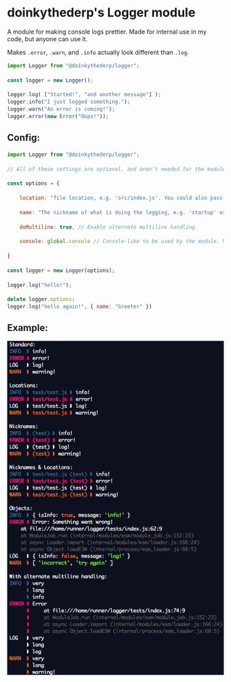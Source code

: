 # doinkythederp's Logger module

A module for making console logs prettier. Made for internal use in my code, but anyone can use it.

Makes `.error`, `.warn`, and `.info` actually look different than `.log`.

```js
import Logger from "@doinkythederp/logger";

const logger = new Logger();

logger.log( ["Started!", "and another message"] );
logger.info("I just logged something.");
logger.warn("An error is coming!");
logger.error(new Error("Oops!"));
```

## Config:

```js
import Logger from "@doinkythederp/logger";

// All of these settings are optional, and aren't needed for the module to work properly.

const options = {

	location: "file location, e.g. 'src/index.js'. You could also pass in __filename which will be automatically trimmed",

	name: "The nickname of what is doing the logging, e.g. 'startup' or 'Error Handling'",

	doMultiline: true, // Enable alternate multiline handling

	console: global.console // Console-like to be used by the module. Must have error, log, warn, and info methods.

}

const logger = new Logger(options);

logger.log("hello!");

delete logger.options;
logger.log("hello again!", { name: "Greeter" })
```

## Example:
![Example](https://github.com/doinkythederp/logger/blob/main/images/example.png?raw=true)

